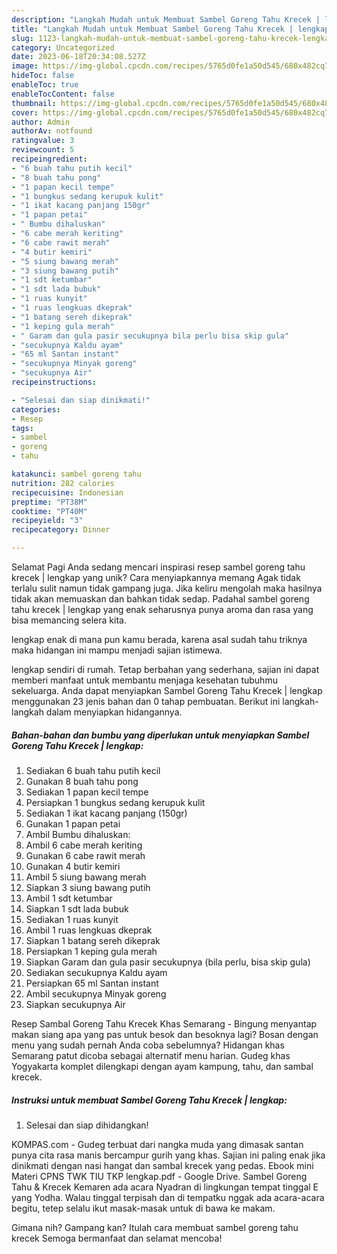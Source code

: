 ```yaml
---
description: "Langkah Mudah untuk Membuat Sambel Goreng Tahu Krecek | lengkap yang Lezat, Mengugah Selera"
title: "Langkah Mudah untuk Membuat Sambel Goreng Tahu Krecek | lengkap yang Lezat, Mengugah Selera"
slug: 1123-langkah-mudah-untuk-membuat-sambel-goreng-tahu-krecek-lengkap-yang-lezat-mengugah-selera
category: Uncategorized
date: 2023-06-18T20:34:08.527Z
image: https://img-global.cpcdn.com/recipes/5765d0fe1a50d545/680x482cq70/sambel-goreng-tahu-krecek-lengkap-foto-resep-utama.jpg
hideToc: false
enableToc: true
enableTocContent: false
thumbnail: https://img-global.cpcdn.com/recipes/5765d0fe1a50d545/680x482cq70/sambel-goreng-tahu-krecek-lengkap-foto-resep-utama.jpg
cover: https://img-global.cpcdn.com/recipes/5765d0fe1a50d545/680x482cq70/sambel-goreng-tahu-krecek-lengkap-foto-resep-utama.jpg
author: Admin
authorAv: notfound
ratingvalue: 3
reviewcount: 5
recipeingredient:
- "6 buah tahu putih kecil"
- "8 buah tahu pong"
- "1 papan kecil tempe"
- "1 bungkus sedang kerupuk kulit"
- "1 ikat kacang panjang 150gr"
- "1 papan petai"
- " Bumbu dihaluskan"
- "6 cabe merah keriting"
- "6 cabe rawit merah"
- "4 butir kemiri"
- "5 siung bawang merah"
- "3 siung bawang putih"
- "1 sdt ketumbar"
- "1 sdt lada bubuk"
- "1 ruas kunyit"
- "1 ruas lengkuas dkeprak"
- "1 batang sereh dikeprak"
- "1 keping gula merah"
- " Garam dan gula pasir secukupnya bila perlu bisa skip gula"
- "secukupnya Kaldu ayam"
- "65 ml Santan instant"
- "secukupnya Minyak goreng"
- "secukupnya Air"
recipeinstructions:

- "Selesai dan siap dinikmati!"
categories:
- Resep
tags:
- sambel
- goreng
- tahu

katakunci: sambel goreng tahu 
nutrition: 282 calories
recipecuisine: Indonesian
preptime: "PT38M"
cooktime: "PT40M"
recipeyield: "3"
recipecategory: Dinner

---
```



Selamat Pagi Anda sedang mencari inspirasi resep sambel goreng tahu krecek | lengkap yang unik? Cara menyiapkannya memang Agak tidak terlalu sulit namun tidak gampang juga. Jika keliru mengolah maka hasilnya tidak akan memuaskan dan bahkan tidak sedap. Padahal sambel goreng tahu krecek | lengkap yang enak seharusnya punya aroma dan rasa yang bisa memancing selera kita.

 lengkap enak di mana pun kamu berada, karena asal sudah tahu triknya maka hidangan ini mampu menjadi sajian istimewa.


 lengkap sendiri di rumah. Tetap berbahan yang sederhana, sajian ini dapat memberi manfaat untuk membantu menjaga kesehatan tubuhmu sekeluarga. Anda dapat menyiapkan Sambel Goreng Tahu Krecek | lengkap menggunakan 23 jenis bahan dan 0 tahap pembuatan. Berikut ini langkah-langkah dalam menyiapkan hidangannya.

<!--inarticleads1-->

##### Bahan-bahan dan bumbu yang diperlukan untuk menyiapkan Sambel Goreng Tahu Krecek | lengkap:

1. Sediakan 6 buah tahu putih kecil
1. Gunakan 8 buah tahu pong
1. Sediakan 1 papan kecil tempe
1. Persiapkan 1 bungkus sedang kerupuk kulit
1. Sediakan 1 ikat kacang panjang (150gr)
1. Gunakan 1 papan petai
1. Ambil  Bumbu dihaluskan:
1. Ambil 6 cabe merah keriting
1. Gunakan 6 cabe rawit merah
1. Gunakan 4 butir kemiri
1. Ambil 5 siung bawang merah
1. Siapkan 3 siung bawang putih
1. Ambil 1 sdt ketumbar
1. Siapkan 1 sdt lada bubuk
1. Sediakan 1 ruas kunyit
1. Ambil 1 ruas lengkuas dkeprak
1. Siapkan 1 batang sereh dikeprak
1. Persiapkan 1 keping gula merah
1. Siapkan  Garam dan gula pasir secukupnya (bila perlu, bisa skip gula)
1. Sediakan secukupnya Kaldu ayam
1. Persiapkan 65 ml Santan instant
1. Ambil secukupnya Minyak goreng
1. Siapkan secukupnya Air


Resep Sambal Goreng Tahu Krecek Khas Semarang - Bingung menyantap makan siang apa yang pas untuk besok dan besoknya lagi? Bosan dengan menu yang sudah pernah Anda coba sebelumnya? Hidangan khas Semarang patut dicoba sebagai alternatif menu harian. Gudeg khas Yogyakarta komplet dilengkapi dengan ayam kampung, tahu, dan sambal krecek. 

<!--inarticleads2-->

##### Instruksi untuk membuat Sambel Goreng Tahu Krecek | lengkap:


1. Selesai dan siap dihidangkan!

KOMPAS.com - Gudeg terbuat dari nangka muda yang dimasak santan punya cita rasa manis bercampur gurih yang khas. Sajian ini paling enak jika dinikmati dengan nasi hangat dan sambal krecek yang pedas. Ebook mini Materi CPNS TWK TIU TKP lengkap.pdf - Google Drive. Sambel Goreng Tahu &amp; Krecek Kemaren ada acara Nyadran di lingkungan tempat tinggal E yang Yodha. Walau tinggal terpisah dan di tempatku nggak ada acara-acara begitu, tetep selalu ikut masak-masak untuk di bawa ke makam. 

Gimana nih? Gampang kan? Itulah cara membuat sambel goreng tahu krecek  Semoga bermanfaat dan selamat mencoba!
